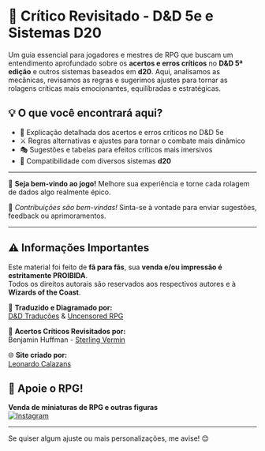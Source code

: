 # 🐉 **Crítico Revisitado - D&D 5e e Sistemas D20**

Um guia essencial para jogadores e mestres de RPG que buscam um entendimento aprofundado sobre os **acertos e erros críticos** no **D&D 5ª edição** e outros sistemas baseados em **d20**. Aqui, analisamos as mecânicas, revisamos as regras e sugerimos ajustes para tornar as rolagens críticas mais emocionantes, equilibradas e estratégicas.

## 💡 O que você encontrará aqui?
- 🏹 Explicação detalhada dos acertos e erros críticos no D&D 5e
- ⚔️ Regras alternativas e ajustes para tornar o combate mais dinâmico
- 🎭 Sugestões e tabelas para efeitos críticos mais imersivos
- 🔄 Compatibilidade com diversos sistemas **d20**

---

🎲 **Seja bem-vindo ao jogo!** Melhore sua experiência e torne cada rolagem de dados algo realmente épico.

📜 *Contribuições são bem-vindas!* Sinta-se à vontade para enviar sugestões, feedback ou aprimoramentos.

---

## ⚠️ Informações Importantes

Este material foi feito de **fã para fãs**, sua **venda e/ou impressão é estritamente PROIBIDA**.  
Todos os direitos autorais são reservados aos respectivos autores e à **Wizards of the Coast**.

📝 **Traduzido e Diagramado por:**  
[D&D Traduções](https://www.facebook.com/dndtraducoes) & [Uncensored RPG](https://www.facebook.com/UncensoredRPG)

📖 **Acertos Críticos Revisitados por:**  
Benjamin Huffman - [Sterling Vermin](http://sterlingvermin.com)

🌐 **Site criado por:**  
[Leonardo Calazans](https://github.com/LeonardoCalazans)

## 🛒 Apoie o RPG!
**Venda de miniaturas de RPG e outras figuras**  
[![Instagram](https://img.shields.io/badge/Instagram-JL_Impressões3D-blue?logo=instagram)](https://www.instagram.com/jl.impressoes3d/)

---

Se quiser algum ajuste ou mais personalizações, me avise! 😊
